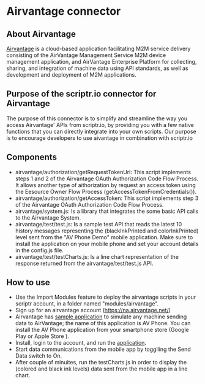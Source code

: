 # Airvantage connector

## About Airvantage
[Airvantage](https://airvantage.net/) is a cloud-based application facilitating M2M service delivery consisting of the AirVantage Management Service M2M device management application, and AirVantage Enterprise Platform for collecting, sharing, and integration of machine data using API standards, as well as development and deployment of M2M applications.
## Purpose of the scriptr.io connector for Airvantage
The purpose of this connector is to simplify and streamline the way you access Airvantage' APIs from scriptr.io, by providing you with a few native functions that you can directly integrate into your own scripts. Our purpose is to encourage developers to use aivantage in combination with scriptr.io
## Components
- airvantage/authorization/getRequestTokenUrl: This script implements steps 1 and 2 of the Airvantage OAuth Authorization Code Flow Process. It allows another type of aithorization by request an access token using the Eesource Owner Flow Process (getAccessTokenFromCredentials()).
- airvantage/authorization/getAccessToken: This script implements step 3 of the Airvantage OAuth Authorization Code Flow Process.
- airvantage/system.js: Is a library that integrates the some basic API calls to the Airvantage System.
- airvantage/test/test.js: Is a sample test API that reads the latest 10 history messages representing the (blackInkPrinted and colorInkPrinted) level sent from the "AV Phone Demo" mobile application. Make sure to install the application on your mobile phone and set your account details in the config.js file.
- airvantage/test/testCharts.js: Is a line chart representation of the response returned from the airvantage/test/test.js API.
## How to use
- Use the Import Modules feature to deploy the airvantage scripts in your scriptr account, in a folder named "modules/airvantage".
- Sign up for an airvantage account (https://na.airvantage.net/)
- Airvantage has [sample application](http://source.sierrawireless.com/airvantage/av/howto/gettingstarted/) to simulate any machine sending data to AirVantage; the name of this application is AV Phone. You can install the AV Phone application from your smartphone store (Google Play or Apple Store ). 
- Install, login to the account, and run the [application](http://source.sierrawireless.com/airvantage/av/howto/gettingstarted/).
- Start data communications from the mobile app by togglling the Send Data switch to On.
- After couple of minuites, run the testCharts.js in order to display the (colored and black ink levels) data sent from the mobile app in a line chart.

